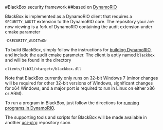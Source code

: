 #BlackBox security framework 
##based on [DynamoRIO](https://github.com/DynamoRIO/dynamorio)

BlackBox is implemented as a DynamoRIO client that requires a `SECURITY_AUDIT` extension to the DynamoRIO core. The repository your are now viewing is a fork of DynamoRIO containing the audit extension under cmake parameter 

    -DSECURITY_AUDIT=ON
    
To build BlackBox, simply follow the instructions for [building DynamoRIO](https://github.com/DynamoRIO/dynamorio/wiki/How-To-Build), and include the audit cmake parameter. The client is aptly named `blackbox` and will be found in the directory 

    clients/lib32/<target>/blackbox.dll

Note that BlackBox currently only runs on 32-bit Windows 7 (minor changes will be required for other 32-bit versions of Windows, significant changes for x64 Windows, and a major port is required to run in Linux on either x86 or ARM). 

To run a program in BlackBox, just follow the directions for [running programs in DynamoRIO](http://dynamorio.org/docs/page_deploy.html).

The supporting tools and scripts for BlackBox will be made available in another [uci-plrg](https://github.com/uci-plrg) repository soon.

